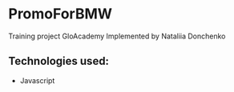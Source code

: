 # PromoForBMW
Training project GloAcademy
Implemented by Nataliia Donchenko

## Technologies used:
- Javascript
